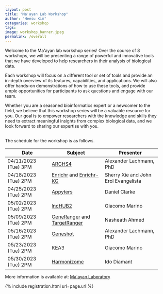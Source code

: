 ```yaml
---
layout: post
title: "Ma'ayan Lab Workshop"
author: "Heesu Kim"
categories: workshop
tags: 
image: workshop_banner.jpeg
permalink: /overall
---
```


Welcome to the Ma'ayan lab workshop series! Over the course of 8 workshops, we will be presenting a range of powerful and innovative tools that we have developed to help researchers in their analysis of biological data.
 
Each workshop will focus on a different tool or set of tools and provide an in-depth overview of its features, capabilities, and applications. We will also offer hands-on demonstrations of how to use these tools, and provide ample opportunities for participants to ask questions and engage with our team.

Whether you are a seasoned bioinformatics expert or a newcomer to the field, we believe that this workshop series will be a valuable resource for you. Our goal is to empower researchers with the knowledge and skills they need to extract meaningful insights from complex biological data, and we look forward to sharing our expertise with you.

<br>The schedule for the workshop is as follows. <br>

Date | Subject | Presenter
--------------------- | -------------------------- | -------------------
04/11/2023 (Tue) 3PM  | [ARCHS4](https://maayanlab.cloud/archs4/) | Alexander Lachmann, PhD
04/18/2023 (Tue) 2PM  | [Enrichr](https://maayanlab.cloud/Enrichr/) and [Enrichr-KG](https://maayanlab.cloud/enrichr-kg) | Sherry Xie and John Erol Evangelista
04/25/2023 (Tue) 2PM  | [Appyters](https://appyters.maayanlab.cloud/#/) | Daniel Clarke
05/02/2023 (Tue) 2PM  | [lncHUB2](https://maayanlab.cloud/lncHUB2/) | Giacomo Marino
05/09/2023 (Tue) 2PM  | [GeneRanger](https://generanger.maayanlab.cloud/) and [TargetRanger](https://targetranger.maayanlab.cloud/) | Nasheath Ahmed
05/16/2023 (Tue) 2PM  | [Geneshot](https://maayanlab.cloud/geneshot/) | Alexander Lachmann, PhD
05/23/2023 (Tue) 2PM  | [KEA3](https://maayanlab.cloud/kea3/) | Giacomo Marino
05/30/2023 (Tue) 2PM  | [Harmonizome](https://maayanlab.cloud/Harmonizome/) | Ido Diamant



More information is available at:
[Ma'ayan Laboratory](https://labs.icahn.mssm.edu/maayanlab/)


{% include registration.html url=page.url %}

